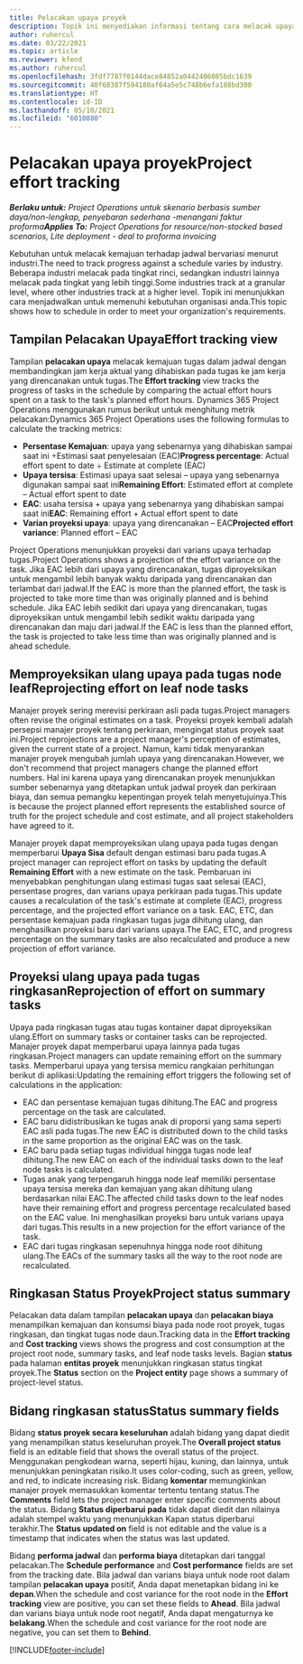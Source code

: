 ```yaml
---
title: Pelacakan upaya proyek
description: Topik ini menyediakan informasi tentang cara melacak upaya proyek dan kemajuan pekerjaan.
author: ruhercul
ms.date: 03/22/2021
ms.topic: article
ms.reviewer: kfend
ms.author: ruhercul
ms.openlocfilehash: 3fdf7787f0144dace84852a0442406085bdc1639
ms.sourcegitcommit: 40f68387f594180af64a5e5c748b6efa188bd300
ms.translationtype: HT
ms.contentlocale: id-ID
ms.lasthandoff: 05/10/2021
ms.locfileid: "6010880"
---
```

# <a name="project-effort-tracking"></a><span data-ttu-id="0da48-103">Pelacakan upaya proyek</span><span class="sxs-lookup"><span data-stu-id="0da48-103">Project effort tracking</span></span>

<span data-ttu-id="0da48-104">_**Berlaku untuk:** Project Operations untuk skenario berbasis sumber daya/non-lengkap, penyebaran sederhana -menangani faktur proforma_</span><span class="sxs-lookup"><span data-stu-id="0da48-104">_**Applies To:** Project Operations for resource/non-stocked based scenarios, Lite deployment - deal to proforma invoicing_</span></span>

<span data-ttu-id="0da48-105">Kebutuhan untuk melacak kemajuan terhadap jadwal bervariasi menurut industri.</span><span class="sxs-lookup"><span data-stu-id="0da48-105">The need to track progress against a schedule varies by industry.</span></span> <span data-ttu-id="0da48-106">Beberapa industri melacak pada tingkat rinci, sedangkan industri lainnya melacak pada tingkat yang lebih tinggi.</span><span class="sxs-lookup"><span data-stu-id="0da48-106">Some industries track at a granular level, where other industries track at a higher level.</span></span> <span data-ttu-id="0da48-107">Topik ini menunjukkan cara menjadwalkan untuk memenuhi kebutuhan organisasi anda.</span><span class="sxs-lookup"><span data-stu-id="0da48-107">This topic shows how to schedule in order to meet your organization's requirements.</span></span>

## <a name="effort-tracking-view"></a><span data-ttu-id="0da48-108">Tampilan Pelacakan Upaya</span><span class="sxs-lookup"><span data-stu-id="0da48-108">Effort tracking view</span></span>

<span data-ttu-id="0da48-109">Tampilan **pelacakan upaya** melacak kemajuan tugas dalam jadwal dengan membandingkan jam kerja aktual yang dihabiskan pada tugas ke jam kerja yang direncanakan untuk tugas.</span><span class="sxs-lookup"><span data-stu-id="0da48-109">The **Effort tracking** view tracks the progress of tasks in the schedule by comparing the actual effort hours spent on a task to the task's planned effort hours.</span></span> <span data-ttu-id="0da48-110">Dynamics 365 Project Operations menggunakan rumus berikut untuk menghitung metrik pelacakan:</span><span class="sxs-lookup"><span data-stu-id="0da48-110">Dynamics 365 Project Operations uses the following formulas to calculate the tracking metrics:</span></span>

- <span data-ttu-id="0da48-111">**Persentase Kemajuan**: upaya yang sebenarnya yang dihabiskan sampai saat ini ÷Estimasi saat penyelesaian (EAC)</span><span class="sxs-lookup"><span data-stu-id="0da48-111">**Progress percentage**: Actual effort spent to date ÷ Estimate at complete (EAC)</span></span> 
- <span data-ttu-id="0da48-112">**Upaya tersisa**: Estimasi upaya saat selesai – upaya yang sebenarnya digunakan sampai saat ini</span><span class="sxs-lookup"><span data-stu-id="0da48-112">**Remaining Effort**: Estimated effort at complete – Actual effort spent to date</span></span> 
- <span data-ttu-id="0da48-113">**EAC**: usaha tersisa + upaya yang sebenarnya yang dihabiskan sampai saat ini</span><span class="sxs-lookup"><span data-stu-id="0da48-113">**EAC**: Remaining effort + Actual effort spent to date</span></span> 
- <span data-ttu-id="0da48-114">**Varian proyeksi upaya**: upaya yang direncanakan – EAC</span><span class="sxs-lookup"><span data-stu-id="0da48-114">**Projected effort variance**: Planned effort – EAC</span></span>

<span data-ttu-id="0da48-115">Project Operations menunjukkan proyeksi dari varians upaya terhadap tugas.</span><span class="sxs-lookup"><span data-stu-id="0da48-115">Project Operations shows a projection of the effort variance on the task.</span></span> <span data-ttu-id="0da48-116">Jika EAC lebih dari upaya yang direncanakan, tugas diproyeksikan untuk mengambil lebih banyak waktu daripada yang direncanakan dan terlambat dari jadwal.</span><span class="sxs-lookup"><span data-stu-id="0da48-116">If the EAC is more than the planned effort, the task is projected to take more time than was originally planned and is behind schedule.</span></span> <span data-ttu-id="0da48-117">Jika EAC lebih sedikit dari upaya yang direncanakan, tugas diproyeksikan untuk mengambil lebih sedikit waktu daripada yang direncanakan dan maju dari jadwal.</span><span class="sxs-lookup"><span data-stu-id="0da48-117">If the EAC is less than the planned effort, the task is projected to take less time than was originally planned and is ahead schedule.</span></span>

## <a name="reprojecting-effort-on-leaf-node-tasks"></a><span data-ttu-id="0da48-118">Memproyeksikan ulang upaya pada tugas node leaf</span><span class="sxs-lookup"><span data-stu-id="0da48-118">Reprojecting effort on leaf node tasks</span></span>

<span data-ttu-id="0da48-119">Manajer proyek sering merevisi perkiraan asli pada tugas.</span><span class="sxs-lookup"><span data-stu-id="0da48-119">Project managers often revise the original estimates on a task.</span></span> <span data-ttu-id="0da48-120">Proyeksi proyek kembali adalah persepsi manajer proyek tentang perkiraan, mengingat status proyek saat ini.</span><span class="sxs-lookup"><span data-stu-id="0da48-120">Project reprojections are a project manager's perception of estimates, given the current state of a project.</span></span> <span data-ttu-id="0da48-121">Namun, kami tidak menyarankan manajer proyek mengubah jumlah upaya yang direncanakan.</span><span class="sxs-lookup"><span data-stu-id="0da48-121">However, we don't recommend that project managers change the planned effort numbers.</span></span> <span data-ttu-id="0da48-122">Hal ini karena upaya yang direncanakan proyek menunjukkan sumber sebenarnya yang ditetapkan untuk jadwal proyek dan perkiraan biaya, dan semua pemangku kepentingan proyek telah menyetujuinya.</span><span class="sxs-lookup"><span data-stu-id="0da48-122">This is because the project planned effort represents the established source of truth for the project schedule and cost estimate, and all project stakeholders have agreed to it.</span></span>

<span data-ttu-id="0da48-123">Manajer proyek dapat memproyeksikan ulang upaya pada tugas dengan memperbarui **Upaya Sisa** default dengan estimasi baru pada tugas.</span><span class="sxs-lookup"><span data-stu-id="0da48-123">A project manager can reproject effort on tasks by updating the default **Remaining Effort** with a new estimate on the task.</span></span> <span data-ttu-id="0da48-124">Pembaruan ini menyebabkan penghitungan ulang estimasi tugas saat selesai (EAC), persentase progres, dan varians upaya perkiraan pada tugas.</span><span class="sxs-lookup"><span data-stu-id="0da48-124">This update causes a recalculation of the task's estimate at complete (EAC), progress percentage, and the projected effort variance on a task.</span></span> <span data-ttu-id="0da48-125">EAC, ETC, dan persentase kemajuan pada ringkasan tugas juga dihitung ulang, dan menghasilkan proyeksi baru dari varians upaya.</span><span class="sxs-lookup"><span data-stu-id="0da48-125">The EAC, ETC, and progress percentage on the summary tasks are also recalculated and produce a new projection of effort variance.</span></span>

## <a name="reprojection-of-effort-on-summary-tasks"></a><span data-ttu-id="0da48-126">Proyeksi ulang upaya pada tugas ringkasan</span><span class="sxs-lookup"><span data-stu-id="0da48-126">Reprojection of effort on summary tasks</span></span>

<span data-ttu-id="0da48-127">Upaya pada ringkasan tugas atau tugas kontainer dapat diproyeksikan ulang.</span><span class="sxs-lookup"><span data-stu-id="0da48-127">Effort on summary tasks or container tasks can be reprojected.</span></span> <span data-ttu-id="0da48-128">Manajer proyek dapat memperbarui upaya lainnya pada tugas ringkasan.</span><span class="sxs-lookup"><span data-stu-id="0da48-128">Project managers can update remaining effort on the summary tasks.</span></span> <span data-ttu-id="0da48-129">Memperbarui upaya yang tersisa memicu rangkaian perhitungan berikut di aplikasi:</span><span class="sxs-lookup"><span data-stu-id="0da48-129">Updating the remaining effort triggers the following set of calculations in the application:</span></span>

- <span data-ttu-id="0da48-130">EAC dan persentase kemajuan tugas dihitung.</span><span class="sxs-lookup"><span data-stu-id="0da48-130">The EAC and progress percentage on the task are calculated.</span></span>
- <span data-ttu-id="0da48-131">EAC baru didistribusikan ke tugas anak di proporsi yang sama seperti EAC asli pada tugas.</span><span class="sxs-lookup"><span data-stu-id="0da48-131">The new EAC is distributed down to the child tasks in the same proportion as the original EAC was on the task.</span></span>
- <span data-ttu-id="0da48-132">EAC baru pada setiap tugas individual hingga tugas node leaf dihitung.</span><span class="sxs-lookup"><span data-stu-id="0da48-132">The new EAC on each of the individual tasks down to the leaf node tasks is calculated.</span></span> 
- <span data-ttu-id="0da48-133">Tugas anak yang terpengaruh hingga node leaf memiliki persentase upaya tersisa mereka dan kemajuan yang akan dihitung ulang berdasarkan nilai EAC.</span><span class="sxs-lookup"><span data-stu-id="0da48-133">The affected child tasks down to the leaf nodes have their remaining effort and progress percentage recalculated based on the EAC value.</span></span> <span data-ttu-id="0da48-134">Ini menghasilkan proyeksi baru untuk varians upaya dari tugas.</span><span class="sxs-lookup"><span data-stu-id="0da48-134">This results in a new projection for the effort variance of the task.</span></span> 
- <span data-ttu-id="0da48-135">EAC dari tugas ringkasan sepenuhnya hingga node root dihitung ulang.</span><span class="sxs-lookup"><span data-stu-id="0da48-135">The EACs of the summary tasks all the way to the root node are recalculated.</span></span>


## <a name="project-status-summary"></a><span data-ttu-id="0da48-136">Ringkasan Status Proyek</span><span class="sxs-lookup"><span data-stu-id="0da48-136">Project status summary</span></span>

<span data-ttu-id="0da48-137">Pelacakan data dalam tampilan **pelacakan upaya** dan **pelacakan biaya** menampilkan kemajuan dan konsumsi biaya pada node root proyek, tugas ringkasan, dan tingkat tugas node daun.</span><span class="sxs-lookup"><span data-stu-id="0da48-137">Tracking data in the **Effort tracking** and **Cost tracking** views shows the progress and cost consumption at the project root node, summary tasks, and leaf node tasks levels.</span></span> <span data-ttu-id="0da48-138">Bagian **status** pada halaman **entitas proyek** menunjukkan ringkasan status tingkat proyek.</span><span class="sxs-lookup"><span data-stu-id="0da48-138">The **Status** section on the **Project entity** page shows a summary of project-level status.</span></span>

## <a name="status-summary-fields"></a><span data-ttu-id="0da48-139">Bidang ringkasan status</span><span class="sxs-lookup"><span data-stu-id="0da48-139">Status summary fields</span></span>

<span data-ttu-id="0da48-140">Bidang **status proyek secara keseluruhan** adalah bidang yang dapat diedit yang menampilkan status keseluruhan proyek.</span><span class="sxs-lookup"><span data-stu-id="0da48-140">The **Overall project status** field is an editable field that shows the overall status of the project.</span></span> <span data-ttu-id="0da48-141">Menggunakan pengkodean warna, seperti hijau, kuning, dan lainnya, untuk menunjukkan peningkatan risiko.</span><span class="sxs-lookup"><span data-stu-id="0da48-141">It uses color-coding, such as green, yellow, and red, to indicate increasing risk.</span></span> <span data-ttu-id="0da48-142">Bidang **komentar** memungkinkan manajer proyek memasukkan komentar tertentu tentang status.</span><span class="sxs-lookup"><span data-stu-id="0da48-142">The **Comments** field lets the project manager enter specific comments about the status.</span></span> <span data-ttu-id="0da48-143">Bidang **Status diperbarui pada** tidak dapat diedit dan nilainya adalah stempel waktu yang menunjukkan Kapan status diperbarui terakhir.</span><span class="sxs-lookup"><span data-stu-id="0da48-143">The **Status updated on** field is not editable and the value is a timestamp that indicates when the status was last updated.</span></span>

<span data-ttu-id="0da48-144">Bidang **performa jadwal** dan **performa biaya** ditetapkan dari tanggal pelacakan.</span><span class="sxs-lookup"><span data-stu-id="0da48-144">The **Schedule performance** and **Cost performance** fields are set from the tracking date.</span></span> <span data-ttu-id="0da48-145">Bila jadwal dan varians biaya untuk node root dalam tampilan **pelacakan upaya** positif, Anda dapat menetapkan bidang ini ke **depan**.</span><span class="sxs-lookup"><span data-stu-id="0da48-145">When the schedule and cost variance for the root node in the **Effort tracking** view are positive, you can set these fields to **Ahead**.</span></span> <span data-ttu-id="0da48-146">Bila jadwal dan varians biaya untuk node root negatif, Anda dapat mengaturnya ke **belakang**.</span><span class="sxs-lookup"><span data-stu-id="0da48-146">When the schedule and cost variance for the root node are negative, you can set them to **Behind**.</span></span>


[!INCLUDE[footer-include](../includes/footer-banner.md)]
